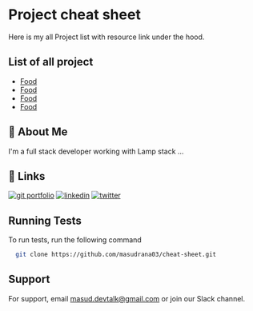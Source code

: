 
# Project cheat sheet 

Here is my all Project list with resource link under the hood.
## List of all project

- [Food](https://choosealicense.com/licenses/mit/)
- [Food](https://choosealicense.com/licenses/mit/)
- [Food](https://choosealicense.com/licenses/mit/)
- [Food](https://choosealicense.com/licenses/mit/)


## 🚀 About Me
I'm a full stack developer working with Lamp stack ...


## 🔗 Links
[![git portfolio](https://img.shields.io/badge/my_portfolio-000?style=for-the-badge&logo=ko-fi&logoColor=white)](https://github.com/masudrana03)
[![linkedin](https://img.shields.io/badge/linkedin-0A66C2?style=for-the-badge&logo=linkedin&logoColor=white)](https://www.linkedin.com/in/masudrana-sv/)
[![twitter](https://img.shields.io/badge/twitter-1DA1F2?style=for-the-badge&logo=twitter&logoColor=white)](https://twitter.com/masudrana_sv)


## Running Tests

To run tests, run the following command

```bash
  git clone https://github.com/masudrana03/cheat-sheet.git
```


## Support

For support, email masud.devtalk@gmail.com or join our Slack channel.

